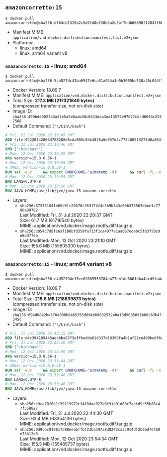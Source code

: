 ## `amazoncorretto:15`

```console
$ docker pull amazoncorretto@sha256:df04cb1319a2c5d2fd0ef20b3a2c3bf7bdb66898f12843f667948f2435f23b60
```

-	Manifest MIME: `application/vnd.docker.distribution.manifest.list.v2+json`
-	Platforms:
	-	linux; amd64
	-	linux; arm64 variant v8

### `amazoncorretto:15` - linux; amd64

```console
$ docker pull amazoncorretto@sha256:5ca527dc41ba6947e6ca81a944a3e0b3065ba530a40c04df37d6b39298881292
```

-	Docker Version: 18.09.7
-	Manifest MIME: `application/vnd.docker.distribution.manifest.v2+json`
-	Total Size: **217.3 MB (217321840 bytes)**  
	(compressed transfer size, not on-disk size)
-	Image ID: `sha256:490bde902fa3a33e5a5e0aab40c6333eaa3ea13574e97827cdcd6003c2557568`
-	Default Command: `["\/bin\/bash"]`

```dockerfile
# Fri, 31 Jul 2020 22:19:45 GMT
ADD file:92220f428664788288d5cda805c94b48f6a5e957d4c7724085f3278d0a864f6d in / 
# Fri, 31 Jul 2020 22:19:46 GMT
CMD ["/bin/bash"]
# Mon, 12 Oct 2020 23:19:29 GMT
ARG version=15.0.0.36-1
# Mon, 12 Oct 2020 23:19:55 GMT
# ARGS: version=15.0.0.36-1
RUN set -eux     && export GNUPGHOME="$(mktemp -d)"     && curl -fL -o corretto.key https://yum.corretto.aws/corretto.key     && gpg --batch --import corretto.key     && gpg --batch --export --armor '6DC3636DAE534049C8B94623A122542AB04F24E3' > corretto.key     && rpm --import corretto.key     && rm -r "$GNUPGHOME" corretto.key     && curl -fL -o /etc/yum.repos.d/corretto.repo https://yum.corretto.aws/corretto.repo     && grep -q '^gpgcheck=1' /etc/yum.repos.d/corretto.repo     && yum install -y java-15-amazon-corretto-devel-$version     && (find /usr/lib/jvm/java-15-amazon-corretto -name src.zip -delete || true)     && yum install -y fontconfig     && yum clean all
# Mon, 12 Oct 2020 23:19:55 GMT
ENV LANG=C.UTF-8
# Mon, 12 Oct 2020 23:19:56 GMT
ENV JAVA_HOME=/usr/lib/jvm/java-15-amazon-corretto
```

-	Layers:
	-	`sha256:37373184fe69e0fc20370c26317bf4c5b9b843c60b375563d4ee1c7766a89782`  
		Last Modified: Fri, 31 Jul 2020 22:20:37 GMT  
		Size: 61.7 MB (61716540 bytes)  
		MIME: application/vnd.docker.image.rootfs.diff.tar.gzip
	-	`sha256:2854c7d8fc6af180bfd359fa713f1ca4977a1aa067ede0c5fb3750c9e8dd7f6b`  
		Last Modified: Mon, 12 Oct 2020 23:21:10 GMT  
		Size: 155.6 MB (155605300 bytes)  
		MIME: application/vnd.docker.image.rootfs.diff.tar.gzip

### `amazoncorretto:15` - linux; arm64 variant v8

```console
$ docker pull amazoncorretto@sha256:e4d52794e15ee02085555784e477eb1de6061dba4bcd9fa44173156cd9768645
```

-	Docker Version: 18.09.7
-	Manifest MIME: `application/vnd.docker.distribution.manifest.v2+json`
-	Total Size: **218.8 MB (218839873 bytes)**  
	(compressed transfer size, not on-disk size)
-	Image ID: `sha256:694d0842ba570a080b6465355d894bb98325324ba18d9005061b06c63b47345c`
-	Default Command: `["\/bin\/bash"]`

```dockerfile
# Fri, 31 Jul 2020 22:43:15 GMT
ADD file:d4c394189445aecbba87f3effbedda61d337d18393fa4b1af22ce498be6f6af0 in / 
# Fri, 31 Jul 2020 22:43:20 GMT
CMD ["/bin/bash"]
# Mon, 12 Oct 2020 23:52:59 GMT
ARG version=15.0.0.36-1
# Mon, 12 Oct 2020 23:53:44 GMT
# ARGS: version=15.0.0.36-1
RUN set -eux     && export GNUPGHOME="$(mktemp -d)"     && curl -fL -o corretto.key https://yum.corretto.aws/corretto.key     && gpg --batch --import corretto.key     && gpg --batch --export --armor '6DC3636DAE534049C8B94623A122542AB04F24E3' > corretto.key     && rpm --import corretto.key     && rm -r "$GNUPGHOME" corretto.key     && curl -fL -o /etc/yum.repos.d/corretto.repo https://yum.corretto.aws/corretto.repo     && grep -q '^gpgcheck=1' /etc/yum.repos.d/corretto.repo     && yum install -y java-15-amazon-corretto-devel-$version     && (find /usr/lib/jvm/java-15-amazon-corretto -name src.zip -delete || true)     && yum install -y fontconfig     && yum clean all
# Mon, 12 Oct 2020 23:53:46 GMT
ENV LANG=C.UTF-8
# Mon, 12 Oct 2020 23:53:46 GMT
ENV JAVA_HOME=/usr/lib/jvm/java-15-amazon-corretto
```

-	Layers:
	-	`sha256:c9ca78f6e1f39219972cf4f8dac027e6f91e01d68c7aefd9c55b86c47f558827`  
		Last Modified: Fri, 31 Jul 2020 22:44:30 GMT  
		Size: 63.4 MB (63354136 bytes)  
		MIME: application/vnd.docker.image.rootfs.diff.tar.gzip
	-	`sha256:9d9cec919617a88eeabffbf23ba397a8d0242ca3c914df2b6bd7d7b0e73b12e6`  
		Last Modified: Mon, 12 Oct 2020 23:54:34 GMT  
		Size: 155.5 MB (155485737 bytes)  
		MIME: application/vnd.docker.image.rootfs.diff.tar.gzip
